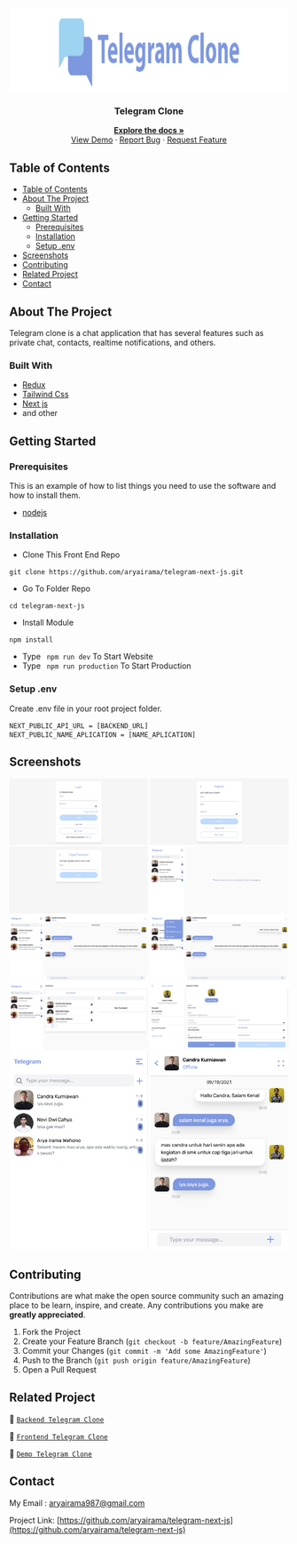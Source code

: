 <br />
<p align="center">
<div align="center">
  <img height="150" src="/screenshots/logo.png"/>
</div>
  <h3 align="center">Telegram Clone</h3>
  <p align="center">
    <a href="https://github.com/aryairama/telegram-next-js"><strong>Explore the docs »</strong></a>
    <br />
    <a href="https://bit.ly/telegram_next">View Demo</a>
    ·
    <a href="https://github.com/aryairama/telegram-next-js/issues">Report Bug</a>
    ·
    <a href="https://github.com/aryairama/telegram-next-js/issues">Request Feature</a>
  </p>
</p>



<!-- TABLE OF CONTENTS -->
## Table of Contents

- [Table of Contents](#table-of-contents)
- [About The Project](#about-the-project)
  - [Built With](#built-with)
- [Getting Started](#getting-started)
  - [Prerequisites](#prerequisites)
  - [Installation](#installation)
  - [Setup .env](#setup-env)
- [Screenshots](#screenshots)
- [Contributing](#contributing)
- [Related Project](#related-project)
- [Contact](#contact)



<!-- ABOUT THE PROJECT -->
## About The Project

Telegram clone is a chat application that has several features such as private chat, contacts, realtime notifications, and others.

### Built With

- [Redux](https://redux.js.org/)
- [Tailwind Css](https://tailwindcss.com/)
- [Next js](https://nextjs.org/)
- and other


<!-- GETTING STARTED -->
## Getting Started

### Prerequisites

This is an example of how to list things you need to use the software and how to install them.

* [nodejs](https://nodejs.org/en/download/)

### Installation

- Clone This Front End Repo
```
git clone https://github.com/aryairama/telegram-next-js.git
```
- Go To Folder Repo
```
cd telegram-next-js
```
- Install Module
```
npm install
```
- Type ` npm run dev` To Start Website
- Type ` npm run production` To Start Production

### Setup .env
Create .env file in your root project folder.
```
NEXT_PUBLIC_API_URL = [BACKEND_URL]
NEXT_PUBLIC_NAME_APLICATION = [NAME_APLICATION]
```

<!-- ROADMAP -->
## Screenshots

<div align="center">
  <img width="250px" src="/screenshots/1.png" alt="1" />
  <img width="250px" src="/screenshots/2.png" alt="2" />
  <img width="250px" src="/screenshots/3.png" alt="3" /> 
  <img width="250px" src="/screenshots/4.png" alt="4" />
  <img width="250px" src="/screenshots/5.png" alt="5" />
  <img width="250px" src="/screenshots/6.png" alt="6" /> 
  <img width="250px" src="/screenshots/7.png" alt="7" />
  <img width="250px" src="/screenshots/8.png" alt="8" />
  <img width="250px" src="/screenshots/9.png" alt="9" /> 
  <img width="250px" src="/screenshots/10.png" alt="10" />
</div>

<!-- CONTRIBUTING -->
## Contributing

Contributions are what make the open source community such an amazing place to be learn, inspire, and create. Any contributions you make are **greatly appreciated**.

1. Fork the Project
2. Create your Feature Branch (`git checkout -b feature/AmazingFeature`)
3. Commit your Changes (`git commit -m 'Add some AmazingFeature'`)
4. Push to the Branch (`git push origin feature/AmazingFeature`)
5. Open a Pull Request



## Related Project
:rocket: [`Backend Telegram Clone`](https://github.com/aryairama/telegram-express-js)

:rocket: [`Frontend Telegram Clone`](https://github.com/aryairama/telegram-next-js)

:rocket: [`Demo Telegram Clone`](https://bit.ly/telegram_next)

<!-- CONTACT -->
## Contact

My Email : aryairama987@gmail.com

Project Link: [https://github.com/aryairama/telegram-next-js](https://github.com/aryairama/telegram-next-js)
